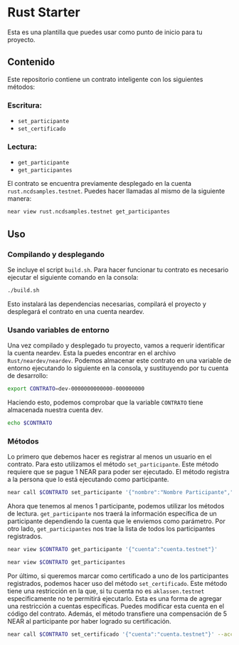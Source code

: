 # Rust Starter

Esta es una plantilla que puedes usar como punto de inicio para tu proyecto.

## Contenido

Este repositorio contiene un contrato inteligente con los siguientes métodos:
### Escritura:
* `set_participante`
* `set_certificado`
### Lectura:
* `get_participante`
* `get_participantes`

El contrato se encuentra previamente desplegado en la cuenta `rust.ncdsamples.testnet`. Puedes hacer llamadas al mismo de la siguiente manera:

```sh
near view rust.ncdsamples.testnet get_participantes
```

## Uso

### Compilando y desplegando

Se incluye el script `build.sh`. Para hacer funcionar tu contrato es necesario ejecutar el siguiente comando en la consola:

```sh
./build.sh
```

Esto instalará las dependencias necesarias, compilará el proyecto y desplegará el contrato en una cuenta neardev.

### Usando variables de entorno

Una vez compilado y desplegado tu proyecto, vamos a requerir identificar la cuenta neardev. Esta la puedes encontrar en el archivo `Rust/neardev/neardev`. Podemos almacenar este contrato en una variable de entorno ejecutando lo siguiente en la consola, y sustituyendo por tu cuenta de desarrollo:

```sh
export CONTRATO=dev-0000000000000-000000000
```

Haciendo esto, podemos comprobar que la variable `CONTRATO` tiene almacenada nuestra cuenta dev.

```sh
echo $CONTRATO
```

### Métodos

Lo primero que debemos hacer es registrar al menos un usuario en el contrato. Para esto utilizamos el método `set_participante`. Este método requiere que se pague 1 NEAR para poder ser ejecutado. El método registra a la persona que lo está ejecutando como participante.

```sh
near call $CONTRATO set_participante '{"nombre":"Nombre Participante","edad":18}' --accountId tucuenta.testnet --amount 1
```

Ahora que tenemos al menos 1 participante, podemos utilizar los métodos de lectura. `get_participante` nos traerá la información específica de un participante dependiendo la cuenta que le enviemos como parámetro. Por otro lado, `get_participantes` nos trae la lista de todos los participantes registrados.

```sh
near view $CONTRATO get_participante '{"cuenta":"cuenta.testnet"}'
```

```sh
near view $CONTRATO get_participantes
```

Por último, si queremos marcar como certificado a uno de los participantes registrados, podemos hacer uso del método `set_certificado`. Este método tiene una restricción en la que, si tu cuenta no es `aklassen.testnet` especificamente no te permitirá ejecutarlo. Esta es una forma de agregar una restricción a cuentas específicas. Puedes modificar esta cuenta en el código del contrato. Además, el método transfiere una compensación de 5 NEAR al participante por haber logrado su certificación.

```sh
near call $CONTRATO set_certificado '{"cuenta":"cuenta.testnet"}' --accountId cuenta.testnet
```
